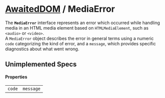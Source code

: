 # [AwaitedDOM](/docs/basic-interfaces/awaited-dom) <span>/</span> MediaError

<div class='overview'><span class="seoSummary">The <code><strong>MediaError</strong></code> interface represents an error which occurred while handling media in an HTML media element based on <code>HTMLMediaElement</code>, such as <code>&lt;audio&gt;</code> or <code>&lt;video&gt;</code>.</span></div>

<div class='overview'>A <code>MediaError</code> object describes the error in general terms using a numeric <code>code</code> categorizing the kind of error, and a <code>message</code>, which provides specific diagnostics about what went wrong.</div>

## Unimplemented Specs

#### Properties

 |   |   | 
 | --- | --- | 
 | `code` | `message` | 
